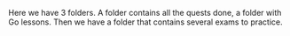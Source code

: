 Here we have 3 folders. A folder contains all the quests done, a folder with Go lessons. Then we have a folder that contains several exams to practice.
